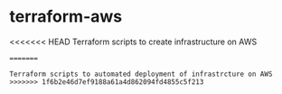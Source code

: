# terraform-aws
<<<<<<< HEAD
Terraform scripts to create infrastructure on AWS
~~~~
=======

Terraform scripts to automated deployment of infrastrcture on AWS
>>>>>>> 1f6b2e46d7ef9188a61a4d862094fd4855c5f213
